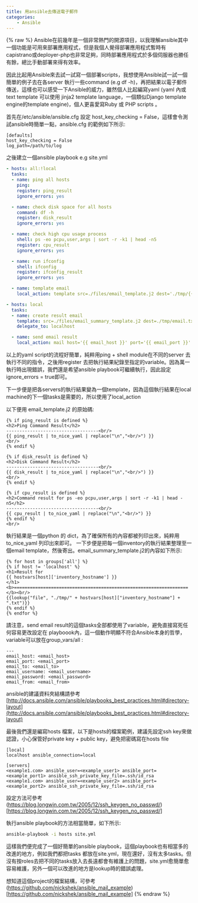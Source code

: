 ```yaml
---
title: 用ansible去傳送電子郵件
categories:
    - Ansible
---
```

{% raw %}
Ansible在前幾年是一個非常熱門的開源項目，以我理解ansible其中一個功能是可用來部署應用程式，但是我個人覺得部署應用程式暫時有 capistrano或deployer-php也非常足夠，同時部署應用程式於多個伺服器也勝任有餘，總比手動部署來得有效率。

因此比起用Ansible來去試一試寫一個部署scripts，我想使用Ansible試一試一個簡單的例子去在各server 執行一些command (e.g df -h)，再把結果以電子郵件傳送，這樣也可以感受一下Ansible的威力，雖然個人比起編寫yaml (yaml 內或text template 可以使用 jinja2 template language，一個類似Django template engine的template engine)，個人更喜愛寫Ruby 或 PHP scripts 。

首先在/etc/ansible/ansible.cfg 設定 host_key_checking = False，這樣會令測試ansible時簡單一點，ansible.cfg 的範例如下所示:

```
[defaults]
host_key_checking = False
log_path=/path/to/log
```

之後建立一個ansible playbook e.g site.yml

```yaml
- hosts: all:!local
  tasks:
  - name: ping all hosts
    ping:
    register: ping_result
    ignore_errors: yes

  - name: check disk space for all hosts
    command: df -h
    register: disk_result
    ignore_errors: yes

  - name: check high cpu usage process
    shell: ps -eo pcpu,user,args | sort -r -k1 | head -n5
    register: cpu_result
    ignore_errors: yes

  - name: run ifconfig
    shell: ifconfig
    register: ifconfig_result
    ignore_errors: yes

  - name: template email
    local_action: template src=./files/email_template.j2 dest='./tmp/{{ hostvars[inventory_hostname]["inventory_hostname"] }}.txt'

- hosts: local
  tasks:
  - name: create result email
    template: src=./files/email_summary_template.j2 dest=./tmp/email.txt
    delegate_to: localhost

  - name: send email result
    local_action: mail host='{{ email_host }}' port='{{ email_port }}' to='{{ email_to }}' username='{{ email_username }}' password='{{ email_password }}' subject='Report' body='{{ lookup("file", "./tmp/email.txt") }}' from='{{ email_from }}' charset='UTF-8' subtype='html'

```

以上的yaml script的流程好簡單，純粹用ping + shell module在不同的server 去執行不同的指令，之後用register 去把執行結果紀錄至指定的variable。因為萬一執行時出現錯誤，我們還是希望ansible playbook可繼續執行，因此設定ignore_errors = true即可。

下一步便是把各servers的執行結果變為一個template，因為這個執行結果在local machine的下一個tasks是需要的，所以使用了local_action

以下便用 email_template.j2 的原始碼:

```
{% if ping_result is defined %}
<h2>Ping Command Result</h2>
-----------------------------------<br/>
{{ ping_result | to_nice_yaml | replace("\n","<br/>") }}
<br/>
{% endif %}

{% if disk_result is defined %}
<h2>Disk Command Result</h2>
-----------------------------------<br/>
{{ disk_result | to_nice_yaml | replace("\n","<br/>") }}
<br/>
{% endif %}

{% if cpu_result is defined %}
<h2>Command result for ps -eo pcpu,user,args | sort -r -k1 | head -n5</h2>
-----------------------------------<br/>
{{ cpu_result | to_nice_yaml | replace("\n","<br/>") }}
{% endif %}
<br/>
```

執行結果是一個python 的 dict，為了確保所有的內容都被列印出來，純粹用to_nice_yaml 列印出來即可。
一下步便是把每一個inventory的執行結果整理至一個email template，然後寄出。email_summary_template.j2的內容如下所示:

```
{% for host in groups['all'] %}
{% if host != 'localhost' %}
<h1>Result for
{{ hostvars[host]['inventory_hostname'] }}
</h1>
<b>==================================================================</b><br/>
{{lookup("file", "./tmp/" + hostvars[host]["inventory_hostname"] + ".txt")}}
{% endif %}
{% endfor %}
```

請注意，send email result的這個tasks全部都使用了variable，避免直接寫死任何容易更改設定在 playboook內，這一個動作明顯不符合Ansible本身的哲學，variable可以放在group_vars/all :

```
---
email_host: <email_host>
email_port: <email_port>
email_to: <email_to>
email_username: <email_username>
email_password: <email_password>
email_from: <email_from>

```

ansible的建議資料夾結構請參考 [http://docs.ansible.com/ansible/playbooks_best_practices.html#directory-layout](http://docs.ansible.com/ansible/playbooks_best_practices.html#directory-layout)

最後我們還是編寫hosts 檔案，以下是hosts的檔案範例，建議先設定ssh key來做認證，小心保管好private key + public key，避免把密碼寫在hosts file

```
[local]
localhost ansible_connection=local

[servers]
<example1.com> ansible_user=<example_user1> ansible_port=<example_port1> ansible_ssh_private_key_file=.ssh/id_rsa
<example1.com> ansible_user=<example_user2> ansible_port=<example_port2> ansible_ssh_private_key_file=.ssh/id_rsa
```

設定方法可參考 (https://blog.longwin.com.tw/2005/12/ssh_keygen_no_passwd/)[https://blog.longwin.com.tw/2005/12/ssh_keygen_no_passwd/]

執行ansible playbook的方法相當簡單，如下所示:
```bash
ansible-playbook -i hosts site.yml
```

這樣我們便完成了一個好簡單的ansible playbook，這個playbook也有相當多的改進的地方，例如我們都把tasks 都放在site.yml，現在還好，沒有太多tasks。但沒有按roles去把不同的tasks放入去長遠都會有維護上的問題，site.yml愈簡單愈容易維護，另外一個可以改進的地方是lookup時的錯誤處理。

想知道這個project的檔案結構，可參考 (https://github.com/nickshek/ansible_mail_example)[https://github.com/nickshek/ansible_mail_example]
{% endraw %}
